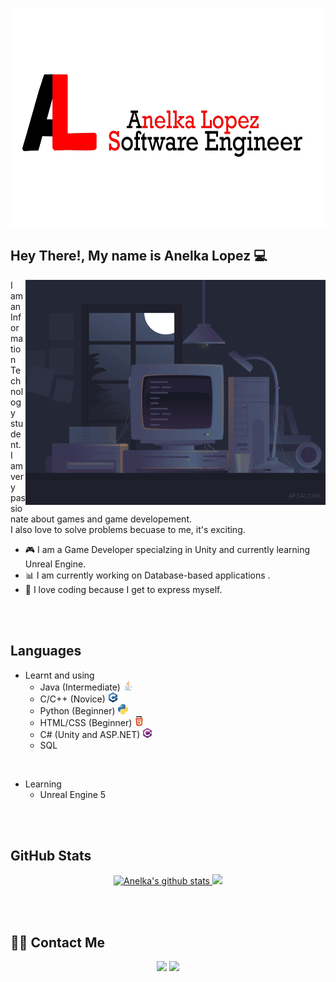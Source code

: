 <img src="logo.png" alt="Logo" height="350"/> </br>

## Hey There!, My name is Anelka Lopez :computer:

<img alt="Night Coding" src="night_code.gif" align="right" height="360"/>
I am an Information Technology student. </br>
I am very passionate about games and game developement. </br>
I also love to solve problems becuase to me, it's exciting. </br>

* :video_game: I am a Game Developer specialzing in Unity and currently learning Unreal Engine.
* :bar_chart: I am currently working on Database-based applications .
* :stars: I love coding because I get to express myself.
</br>
</br>

## Languages
* Learnt and using
  * Java (Intermediate) <img src="icons/java_16x16.png" alt="Java">
  * C/C++ (Novice) <img src="icons/cpp_16x16.png" alt="C++">
  * Python (Beginner) <img src="icons/python_16x16.png" alt="Python">
  * HTML/CSS (Beginner) <img src="icons/html_16x16.png" alt="HTML">
  * C# (Unity and ASP.NET) <img src="icons/csharp_16x16.png" alt="C#">
  * SQL
</br>

* Learning
  * Unreal Engine 5
</br>
</br>

## GitHub Stats
<p align="center">
<a href="https://github.com/phantomdsyt">
    <img height="180em" src="https://github-readme-stats.vercel.app/api?username=phantomdsyt&show_icons=true&theme=tokyonight" alt="Anelka's github stats"/>
    <img height="180em" src="https://github-readme-stats.vercel.app/api/top-langs/?username=phantomdsyt&layout=compact&theme=tokyonight"/>
</a>
</p>
</br>
</br>

## 	🤝🏿 Contact Me
<p align="center">
<a href="https://www.linkedin.com/in/anelka-l-a19b91129/"><img src="https://img.shields.io/badge/Anelka%20Lopez-blue?style=flat&logo=linkedin&labelColor=blue"/></a>
<a href="mailto:anelkalopezbiz@gmail.com"><img src="https://img.shields.io/badge/anelkalopezbiz%40gmail.com-red?style=flat&logo=gmail&labelColor=red"/></a>
</p>

